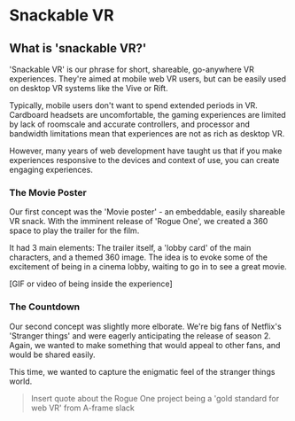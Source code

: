 # Snackable VR

## What is 'snackable VR?'

'Snackable VR' is our phrase for short, shareable, go-anywhere VR experiences. They're aimed at mobile web VR users, but can be easily used on desktop VR systems like the Vive or Rift.

Typically, mobile users don't want to spend extended periods in VR. Cardboard headsets are uncomfortable, the gaming experiences are limited by lack of roomscale and accurate controllers, and processor and bandwidth limitations mean that experiences are not as rich as desktop VR.

However, many years of web development have taught us that if you make experiences responsive to the devices and context of use, you can create engaging experiences.

### The Movie Poster

Our first concept was the 'Movie poster' - an embeddable, easily shareable VR snack. With the imminent release of 'Rogue One', we created a 360 space to play the trailer for the film. 

It had 3 main elements: The trailer itself, a 'lobby card' of the main characters, and a themed 360 image. The idea is to evoke some of the excitement of being in a cinema lobby, waiting to go in to see a great movie.
 
 [GIF or video of being inside the experience]
 
 ### The Countdown
 
 Our second concept was slightly more elborate. We're big fans of Netflix's 'Stranger things' and were eagerly anticipating the release of season 2. Again, we wanted to make something that would appeal to other fans, and would be shared easily.
 
 This time, we wanted to capture the enigmatic feel of the stranger things world.

> Insert quote about the Rogue One project being a 'gold standard for web VR' from A-frame slack

